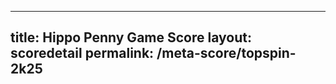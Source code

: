 ---
        
title: Hippo Penny Game Score
layout: scoredetail
permalink: /meta-score/topspin-2k25
---